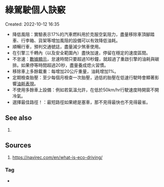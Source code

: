 # 綠駕駛個人訣竅
Created: 2022-10-12 16:35

- 降低風阻：實驗表示17%的汽車燃料用於克服空氣阻力，盡量移除車頂腳踏車、行李箱、貨架等增加風阻的設備可以有效降低油耗。
- 順暢行車，預判交通號誌，盡量減少煞車使用。
- 在引擎三千轉內（以及安全範圍內）盡快加速，停留在穩定的速度區間。
- 不怠速：[數據顯示](https://afdc.energy.gov/files/u/publication/which_is_greener.pdf)，怠速時間只要超過10秒鐘，就超過了重啟引擎的油耗與碳排。如果停等時間超過20秒，盡量養成熄火習慣。
- 移除車上多餘載重：每增加20公斤重量，油耗增加1%。
- 定期檢查胎壓：至少每個月檢查一次胎壓，過低的胎壓在低速行駛時會顯著影響[油耗表現](https://www.energy.gov/eere/vehicles/fact-826-june-23-2014-effect-tire-pressure-fuel-economy)。
- 不使用多餘車上設備：例如若氣溫允許，在低於50km/hr行駛速度時開窗不開冷氣。
- 選擇最佳路徑！：最短路徑如果總是塞車，那不見得最快也不見得最省。

## See also
1. 


## Sources
1. https://navirec.com/en/what-is-eco-driving/


### Tag
- 
